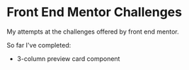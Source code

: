# Front End Mentor Challenges

My attempts at the challenges offered by front end mentor.



So far I've completed:

- 3-column preview card component
